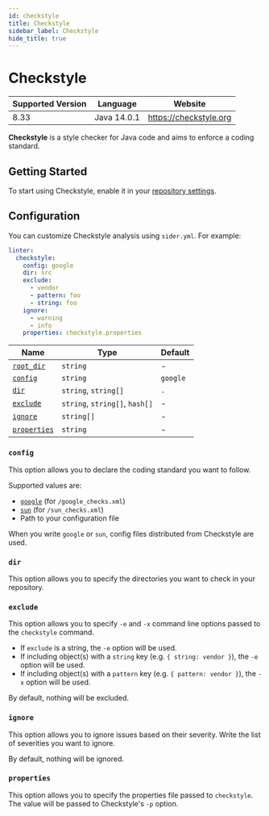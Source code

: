 ```yaml
---
id: checkstyle
title: Checkstyle
sidebar_label: Checkstyle
hide_title: true
---
```


# Checkstyle

| Supported Version | Language    | Website                |
| ----------------- | ----------- | ---------------------- |
| 8.33              | Java 14.0.1 | https://checkstyle.org |

**Checkstyle** is a style checker for Java code and aims to enforce a coding standard.

## Getting Started

To start using Checkstyle, enable it in your [repository settings](../../getting-started/repository-settings.md).

## Configuration

You can customize Checkstyle analysis using `sider.yml`. For example:

```yaml
linter:
  checkstyle:
    config: google
    dir: src
    exclude:
      - vendor
      - pattern: foo
      - string: foo
    ignore:
      - warning
      - info
    properties: checkstyle.properties
```

| Name                                                                                  | Type                           | Default  |
| ------------------------------------------------------------------------------------- | ------------------------------ | -------- |
| [`root_dir`](../../getting-started/custom-configuration.md#linteranalyzer_idroot_dir) | `string`                       | -        |
| [`config`](#config)                                                                   | `string`                       | `google` |
| [`dir`](#dir)                                                                         | `string`, `string[]`           | `.`      |
| [`exclude`](#exclude)                                                                 | `string`, `string[]`, `hash[]` | -        |
| [`ignore`](#ignore)                                                                   | `string[]`                     | -        |
| [`properties`](#properties)                                                           | `string`                       | -        |

### `config`

This option allows you to declare the coding standard you want to follow.

Supported values are:

- [`google`](https://checkstyle.org/google_style.html) (for `/google_checks.xml`)
- [`sun`](https://checkstyle.org/sun_style.html) (for `/sun_checks.xml`)
- Path to your configuration file

When you write `google` or `sun`, config files distributed from Checkstyle are used.

### `dir`

This option allows you to specify the directories you want to check in your repository.

### `exclude`

This option allows you to specify `-e` and `-x` command line options passed to the `checkstyle` command.

- If `exclude` is a string, the `-e` option will be used.
- If including object(s) with a `string` key (e.g. `{ string: vendor }`), the `-e` option will be used.
- If including object(s) with a `pattern` key (e.g. `{ pattern: vendor }`), the `-x` option will be used.

By default, nothing will be excluded.

### `ignore`

This option allows you to ignore issues based on their severity. Write the list of severities you want to ignore.

By default, nothing will be ignored.

### `properties`

This option allows you to specify the properties file passed to `checkstyle`. The value will be passed to Checkstyle's `-p` option.
